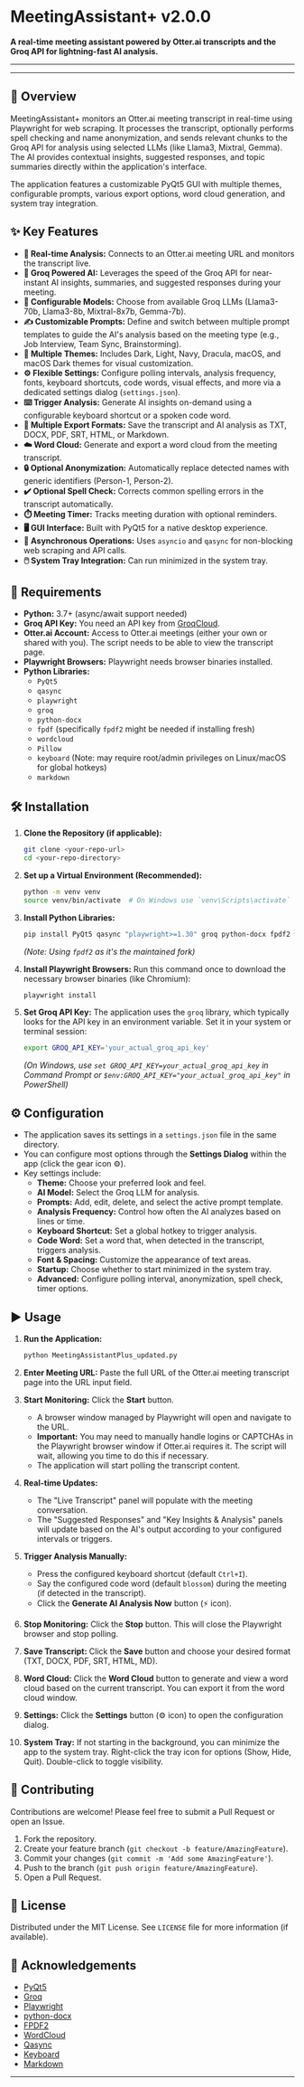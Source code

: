 # MeetingAssistant+ v2.0.0

**A real-time meeting assistant powered by Otter.ai transcripts and the Groq API for lightning-fast AI analysis.**

---


---

## 📝 Overview

MeetingAssistant+ monitors an Otter.ai meeting transcript in real-time using Playwright for web scraping. It processes the transcript, optionally performs spell checking and name anonymization, and sends relevant chunks to the Groq API for analysis using selected LLMs (like Llama3, Mixtral, Gemma). The AI provides contextual insights, suggested responses, and topic summaries directly within the application's interface.

The application features a customizable PyQt5 GUI with multiple themes, configurable prompts, various export options, word cloud generation, and system tray integration.

## ✨ Key Features

* **🚀 Real-time Analysis:** Connects to an Otter.ai meeting URL and monitors the transcript live.
* **🧠 Groq Powered AI:** Leverages the speed of the Groq API for near-instant AI insights, summaries, and suggested responses during your meeting.
* **🤖 Configurable Models:** Choose from available Groq LLMs (Llama3-70b, Llama3-8b, Mixtral-8x7b, Gemma-7b).
* **✍️ Customizable Prompts:** Define and switch between multiple prompt templates to guide the AI's analysis based on the meeting type (e.g., Job Interview, Team Sync, Brainstorming).
* **🎨 Multiple Themes:** Includes Dark, Light, Navy, Dracula, macOS, and macOS Dark themes for visual customization.
* **⚙️ Flexible Settings:** Configure polling intervals, analysis frequency, fonts, keyboard shortcuts, code words, visual effects, and more via a dedicated settings dialog (`settings.json`).
* **⌨️ Trigger Analysis:** Generate AI insights on-demand using a configurable keyboard shortcut or a spoken code word.
* **📄 Multiple Export Formats:** Save the transcript and AI analysis as TXT, DOCX, PDF, SRT, HTML, or Markdown.
* **☁️ Word Cloud:** Generate and export a word cloud from the meeting transcript.
* **🔒 Optional Anonymization:** Automatically replace detected names with generic identifiers (Person-1, Person-2).
* **✔️ Optional Spell Check:** Corrects common spelling errors in the transcript automatically.
* **⏱️ Meeting Timer:** Tracks meeting duration with optional reminders.
* **🖥️ GUI Interface:** Built with PyQt5 for a native desktop experience.
* **🔄 Asynchronous Operations:** Uses `asyncio` and `qasync` for non-blocking web scraping and API calls.
* **🖱️ System Tray Integration:** Can run minimized in the system tray.

## 🔧 Requirements

* **Python:** 3.7+ (async/await support needed)
* **Groq API Key:** You need an API key from [GroqCloud](https://console.groq.com/keys).
* **Otter.ai Account:** Access to Otter.ai meetings (either your own or shared with you). The script needs to be able to view the transcript page.
* **Playwright Browsers:** Playwright needs browser binaries installed.
* **Python Libraries:**
    * `PyQt5`
    * `qasync`
    * `playwright`
    * `groq`
    * `python-docx`
    * `fpdf` (specifically `fpdf2` might be needed if installing fresh)
    * `wordcloud`
    * `Pillow`
    * `keyboard` (Note: may require root/admin privileges on Linux/macOS for global hotkeys)
    * `markdown`

## 🛠️ Installation

1.  **Clone the Repository (if applicable):**
    ```bash
    git clone <your-repo-url>
    cd <your-repo-directory>
    ```

2.  **Set up a Virtual Environment (Recommended):**
    ```bash
    python -m venv venv
    source venv/bin/activate  # On Windows use `venv\Scripts\activate`
    ```

3.  **Install Python Libraries:**
    ```bash
    pip install PyQt5 qasync "playwright>=1.30" groq python-docx fpdf2 wordcloud Pillow keyboard markdown
    ```
    *(Note: Using `fpdf2` as it's the maintained fork)*

4.  **Install Playwright Browsers:**
    Run this command once to download the necessary browser binaries (like Chromium):
    ```bash
    playwright install
    ```

5.  **Set Groq API Key:**
    The application uses the `groq` library, which typically looks for the API key in an environment variable. Set it in your system or terminal session:
    ```bash
    export GROQ_API_KEY='your_actual_groq_api_key'
    ```
    *(On Windows, use `set GROQ_API_KEY=your_actual_groq_api_key` in Command Prompt or `$env:GROQ_API_KEY="your_actual_groq_api_key"` in PowerShell)*

## ⚙️ Configuration

* The application saves its settings in a `settings.json` file in the same directory.
* You can configure most options through the **Settings Dialog** within the app (click the gear icon ⚙️).
* Key settings include:
    * **Theme:** Choose your preferred look and feel.
    * **AI Model:** Select the Groq LLM for analysis.
    * **Prompts:** Add, edit, delete, and select the active prompt template.
    * **Analysis Frequency:** Control how often the AI analyzes based on lines or time.
    * **Keyboard Shortcut:** Set a global hotkey to trigger analysis.
    * **Code Word:** Set a word that, when detected in the transcript, triggers analysis.
    * **Font & Spacing:** Customize the appearance of text areas.
    * **Startup:** Choose whether to start minimized in the system tray.
    * **Advanced:** Configure polling interval, anonymization, spell check, timer options.

## ▶️ Usage

1.  **Run the Application:**
    ```bash
    python MeetingAssistantPlus_updated.py
    ```

2.  **Enter Meeting URL:** Paste the full URL of the Otter.ai meeting transcript page into the URL input field.

3.  **Start Monitoring:** Click the **Start** button.
    * A browser window managed by Playwright will open and navigate to the URL.
    * **Important:** You may need to manually handle logins or CAPTCHAs in the Playwright browser window if Otter.ai requires it. The script will wait, allowing you time to do this if necessary.
    * The application will start polling the transcript content.

4.  **Real-time Updates:**
    * The "Live Transcript" panel will populate with the meeting conversation.
    * The "Suggested Responses" and "Key Insights & Analysis" panels will update based on the AI's output according to your configured intervals or triggers.

5.  **Trigger Analysis Manually:**
    * Press the configured keyboard shortcut (default `Ctrl+I`).
    * Say the configured code word (default `blossom`) during the meeting (if detected in the transcript).
    * Click the **Generate AI Analysis Now** button (⚡ icon).

6.  **Stop Monitoring:** Click the **Stop** button. This will close the Playwright browser and stop polling.

7.  **Save Transcript:** Click the **Save** button and choose your desired format (TXT, DOCX, PDF, SRT, HTML, MD).

8.  **Word Cloud:** Click the **Word Cloud** button to generate and view a word cloud based on the current transcript. You can export it from the word cloud window.

9.  **Settings:** Click the **Settings** button (⚙️ icon) to open the configuration dialog.

10. **System Tray:** If not starting in the background, you can minimize the app to the system tray. Right-click the tray icon for options (Show, Hide, Quit). Double-click to toggle visibility.

## 🤝 Contributing

Contributions are welcome! Please feel free to submit a Pull Request or open an Issue.

1.  Fork the repository.
2.  Create your feature branch (`git checkout -b feature/AmazingFeature`).
3.  Commit your changes (`git commit -m 'Add some AmazingFeature'`).
4.  Push to the branch (`git push origin feature/AmazingFeature`).
5.  Open a Pull Request.

## 📄 License

Distributed under the MIT License. See `LICENSE` file for more information (if available).

## 🙏 Acknowledgements

* [PyQt5](https://riverbankcomputing.com/software/pyqt/)
* [Groq](https://groq.com/)
* [Playwright](https://playwright.dev/)
* [python-docx](https://python-docx.readthedocs.io/)
* [FPDF2](https://github.com/pyfpdf/fpdf2/)
* [WordCloud](https://github.com/amueller/word_cloud/)
* [Qasync](https://github.com/CabbageDevelopment/qasync)
* [Keyboard](https://github.com/boppreh/keyboard)
* [Markdown](https://python-markdown.github.io/)

---
